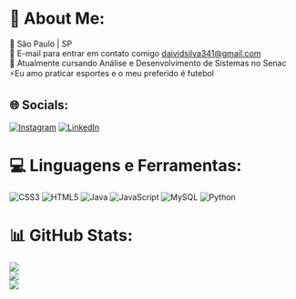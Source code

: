 # 💫 About Me:
📍 São Paulo | SP<br>📧 E-mail para entrar em contato comigo daividsilva341@gmail.com<br>🏫 Atualmente cursando Análise e Desenvolvimento de Sistemas no Senac<br>⚡Eu amo praticar esportes e o meu preferido é futebol<br>


## 🌐 Socials:
[![Instagram](https://img.shields.io/badge/Instagram-%23E4405F.svg?logo=Instagram&logoColor=white)](https://instagram.com/deivid_silva43) [![LinkedIn](https://img.shields.io/badge/LinkedIn-%230077B5.svg?logo=linkedin&logoColor=white)](https://linkedin.com/in/linkedin.com/in/deivid-souza-silva-a03815260) 

# 💻 Linguagens e Ferramentas:
![CSS3](https://img.shields.io/badge/css3-%231572B6.svg?style=for-the-badge&logo=css3&logoColor=white) ![HTML5](https://img.shields.io/badge/html5-%23E34F26.svg?style=for-the-badge&logo=html5&logoColor=white) ![Java](https://img.shields.io/badge/java-%23ED8B00.svg?style=for-the-badge&logo=java&logoColor=white) ![JavaScript](https://img.shields.io/badge/javascript-%23323330.svg?style=for-the-badge&logo=javascript&logoColor=%23F7DF1E) ![MySQL](https://img.shields.io/badge/mysql-%2300f.svg?style=for-the-badge&logo=mysql&logoColor=white)
![Python](https://img.shields.io/badge/python-3670A0?style=for-the-badge&logo=python&logoColor=ffdd54)
# 📊 GitHub Stats:
![](https://github-readme-stats.vercel.app/api?username=Deivid7Silva3&theme=highcontrast&hide_border=false&include_all_commits=false&count_private=false)<br/>
![](https://github-readme-streak-stats.herokuapp.com/?user=Deivid7Silva3&theme=highcontrast&hide_border=false)<br/>
![](https://github-readme-stats.vercel.app/api/top-langs/?username=Deivid7Silva3&theme=highcontrast&hide_border=false&include_all_commits=false&count_private=false&layout=compact)

<!-- Proudly created with GPRM ( https://gprm.itsvg.in ) -->

